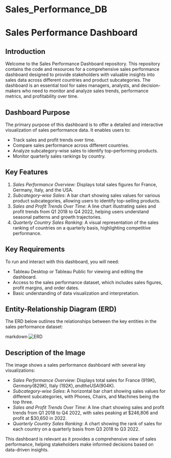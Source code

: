 # Sales_Performance_DB

# Sales Performance Dashboard

## Introduction
Welcome to the Sales Performance Dashboard repository. This repository contains the code and resources for a comprehensive sales performance dashboard designed to provide stakeholders with valuable insights into sales data across different countries and product subcategories. The dashboard is an essential tool for sales managers, analysts, and decision-makers who need to monitor and analyze sales trends, performance metrics, and profitability over time.

## Dashboard Purpose
The primary purpose of this dashboard is to offer a detailed and interactive visualization of sales performance data. It enables users to:
- Track sales and profit trends over time.
- Compare sales performance across different countries.
- Analyze subcategory-wise sales to identify top-performing products.
- Monitor quarterly sales rankings by country.

## Key Features
1. *Sales Performance Overview*: Displays total sales figures for France, Germany, Italy, and the USA.
2. *Subcategory-wise Sales*: A bar chart showing sales values for various product subcategories, allowing users to identify top-selling products.
3. *Sales and Profit Trends Over Time*: A line chart illustrating sales and profit trends from Q1 2018 to Q4 2022, helping users understand seasonal patterns and growth trajectories.
4. *Quarterly Country Sales Ranking*: A visual representation of the sales ranking of countries on a quarterly basis, highlighting competitive performance.

## Key Requirements
To run and interact with this dashboard, you will need:
- Tableau Desktop or Tableau Public for viewing and editing the dashboard.
- Access to the sales performance dataset, which includes sales figures, profit margins, and order dates.
- Basic understanding of data visualization and interpretation.

## Entity-Relationship Diagram (ERD)
The ERD below outlines the relationships between the key entities in the sales performance dataset:

markdown
![ERD](https://github.com/user-attachments/assets/a182a043-d294-4cb4-a123-066ccaa01630)



## Description of the Image
The image shows a sales performance dashboard with several key visualizations:
- *Sales Performance Overview*: Displays total sales for France ($919K), Germany ($829K), Italy ($192K), and the USA ($904K).
- *Subcategory-wise Sales*: A horizontal bar chart showing sales values for different subcategories, with Phones, Chairs, and Machines being the top three.
- *Sales and Profit Trends Over Time*: A line chart showing sales and profit trends from Q1 2018 to Q4 2022, with sales peaking at $246,806 and profit at $30,650 in 2022.
- *Quarterly Country Sales Ranking*: A chart showing the rank of sales for each country on a quarterly basis from Q3 2018 to Q3 2022.

This dashboard is relevant as it provides a comprehensive view of sales performance, helping stakeholders make informed decisions based on data-driven insights.
